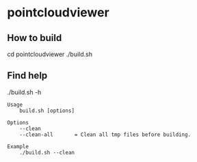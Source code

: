 # pointcloudviewer
## How to build 
cd pointcloudviewer
./build.sh

## Find help
./build.sh -h

```
Usage
    build.sh [options]

Options
    --clean                                                 
    --clean-all       = Clean all tmp files before building.

Example
    ./build.sh --clean
```
